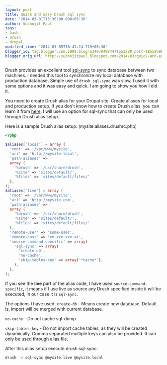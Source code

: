 ```yaml
---
layout: post
title: Quick and easy Drush sql sync
date: '2014-03-01T13:30:00.000+05:30'
author: Subhojit Paul
tags:
- bash
- drush
- drupal
modified_time: '2014-03-05T10:41:24.718+05:30'
blogger_id: tag:blogger.com,1999:blog-6340784984471653280.post-1855959870169667219
blogger_orig_url: http://subhojitpaul.blogspot.com/2014/03/quick-and-easy-drush-sql-sync.html
---
```


Drush provides an excellent tool [sql-sync](http://drush.ws/#sql-sync) to sync database between two machines. I needed this tool to synchronize my local database with production database. Simple use of `drush sql-sync` was slow, I used it with some options and it was easy and quick. I am going to show you how I did it.

You need to create Drush alias for your Drupal site. Create aliases for local and production setup. If you don't know how to create Drush alias, you can learn it from [here](http://ryankois.com/blog/2012/09/03/drush-site-aliases-are-awesome/)</span>. I will use an option for sql-sync that can only be used through Drush alias setup.

Here is a sample Drush alias setup: (mysite.aliases.drushrc.php)

```php
<?php

$aliases['local'] = array (
  'root' => '/var/www/mysite',
  'uri' => 'http://mysite.local',
  'path-aliases' =>
  array (
    '%drush' => '/usr/share/drush',
    '%site' => 'sites/default/',
    '%files' => 'sites/default/files/'
  ),
);
$aliases['live'] = array (
  'root' => '/var/www/mysite',
  'uri' => 'http://mysite.com',
  'path-aliases' =>
  array (
    '%drush' => '/usr/share/drush',
    '%site' => 'sites/default/',
    '%files' => 'sites/default/files/'
  ),
  'remote-user' => 'some-user',
  'remote-host' => 'xx.xxx.xxx.xx',
  'source-command-specific' => array(
    'sql-sync' => array(
      'create-db',
      'no-cache',
      'skip-tables-key' => array('*cache*'),
    ),
  ),
);
```

If you see the **live** part of the alias code, I have used `source-command-specific`, it means if I use live as source any Drush specified inside it will be executed, in our case it is `sql-sync`.

The options I have used:
`create-db` - Means create new database. Default is, import will be merged with current database.

`no-cache` - Do not cache sql-dump

`skip-tables-key` - Do not import cache tables, as they will be created dynamically. Comma separated multiple keys can also be provided. It can only be used through alias file.

After this alias setup execute drush sql-sync:

```bash
drush -v sql-sync @mysite.live @mysite.local
```
